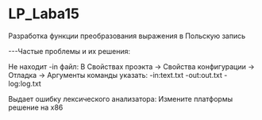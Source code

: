 # LP_Laba15
Разработка функции преобразования выражения в Польскую запись

---Частые проблемы и их решения:

Не находит -in файл: В Свойствах проэкта -> Свойства конфигурации -> Отладка -> Аргументы команды указать: -in:text.txt -out:out.txt -log:log.txt

Выдает ошибку лексического анализатора: Измените платформы решение на х86
